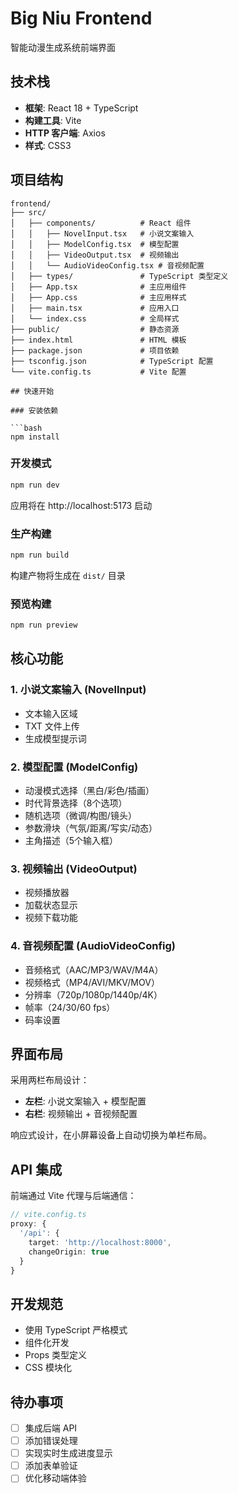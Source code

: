 # Big Niu Frontend

智能动漫生成系统前端界面

## 技术栈

- **框架**: React 18 + TypeScript
- **构建工具**: Vite
- **HTTP 客户端**: Axios
- **样式**: CSS3

## 项目结构

```
frontend/
├── src/
│   ├── components/          # React 组件
│   │   ├── NovelInput.tsx   # 小说文案输入
│   │   ├── ModelConfig.tsx  # 模型配置
│   │   ├── VideoOutput.tsx  # 视频输出
│   │   └── AudioVideoConfig.tsx # 音视频配置
│   ├── types/               # TypeScript 类型定义
│   ├── App.tsx              # 主应用组件
│   ├── App.css              # 主应用样式
│   ├── main.tsx             # 应用入口
│   └── index.css            # 全局样式
├── public/                  # 静态资源
├── index.html               # HTML 模板
├── package.json             # 项目依赖
├── tsconfig.json            # TypeScript 配置
└── vite.config.ts           # Vite 配置

## 快速开始

### 安装依赖

```bash
npm install
```

### 开发模式

```bash
npm run dev
```

应用将在 http://localhost:5173 启动

### 生产构建

```bash
npm run build
```

构建产物将生成在 `dist/` 目录

### 预览构建

```bash
npm run preview
```

## 核心功能

### 1. 小说文案输入 (NovelInput)
- 文本输入区域
- TXT 文件上传
- 生成模型提示词

### 2. 模型配置 (ModelConfig)
- 动漫模式选择（黑白/彩色/插画）
- 时代背景选择（8个选项）
- 随机选项（微调/构图/镜头）
- 参数滑块（气氛/距离/写实/动态）
- 主角描述（5个输入框）

### 3. 视频输出 (VideoOutput)
- 视频播放器
- 加载状态显示
- 视频下载功能

### 4. 音视频配置 (AudioVideoConfig)
- 音频格式（AAC/MP3/WAV/M4A）
- 视频格式（MP4/AVI/MKV/MOV）
- 分辨率（720p/1080p/1440p/4K）
- 帧率（24/30/60 fps）
- 码率设置

## 界面布局

采用两栏布局设计：

- **左栏**: 小说文案输入 + 模型配置
- **右栏**: 视频输出 + 音视频配置

响应式设计，在小屏幕设备上自动切换为单栏布局。

## API 集成

前端通过 Vite 代理与后端通信：

```typescript
// vite.config.ts
proxy: {
  '/api': {
    target: 'http://localhost:8000',
    changeOrigin: true
  }
}
```

## 开发规范

- 使用 TypeScript 严格模式
- 组件化开发
- Props 类型定义
- CSS 模块化

## 待办事项

- [ ] 集成后端 API
- [ ] 添加错误处理
- [ ] 实现实时生成进度显示
- [ ] 添加表单验证
- [ ] 优化移动端体验
